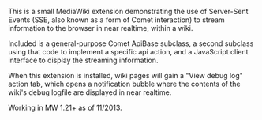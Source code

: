 This is a small MediaWiki extension demonstrating the use of Server-Sent
Events (SSE, also known as a form of Comet interaction) to stream
information to the browser in near realtime, within a wiki.

Included is a general-purpose Comet ApiBase subclass, a second subclass
using that code to implement a specific api action, and a JavaScript
client interface to display the streaming information.

When this extension is installed, wiki pages will gain a "View debug log"
action tab, which opens a notification bubble where the contents of the 
wiki's debug logfile are displayed in near realtime.

Working in MW 1.21+ as of 11/2013.

